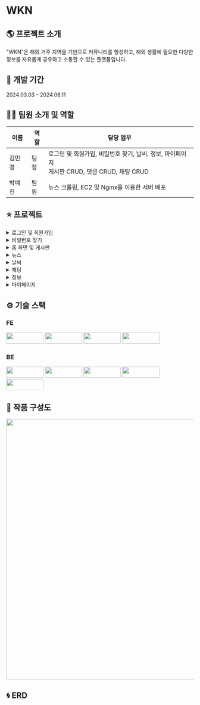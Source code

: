 # WKN

## 🌎 프로젝트 소개
"WKN"은 해외 거주 지역을 기반으로 커뮤니티를 형성하고, 해외 생활에 필요한 다양한 정보를 자유롭게 공유하고 소통할 수 있는 플랫폼입니다.

## 📆 개발 기간
2024.03.03 - 2024.06.11

## 👩‍💻 팀원 소개 및 역할
<table>
  <thead>
    <tr>
      <th>이름</th>
      <th>역할</th>
      <th>담당 업무</th>
    </tr>
  </thead>
  <tbody>
   <tr>
  <td>김민경</td>
  <td>팀장</td>
  <td>
    로그인 및 회원가입, 비밀번호 찾기, 날씨, 정보, 마이페이지 <br>
    게시판 CRUD, 댓글 CRUD, 채팅 CRUD
  </td>
</tr>
    <tr>
      <td>박예진</td>
      <td>팀원</td>
      <td>뉴스 크롤링, EC2 및 Nginx를 이용한 서버 배포</td>
    </tr>
  </tbody>
</table>

## ⭐ 프로젝트
<details>
  <summary>로그인 및 회원가입</summary>
  <img src="https://github.com/user-attachments/assets/b6694063-1695-4246-80d3-45f09f6eaf8e" width="1000">
  <img src="https://github.com/user-attachments/assets/f6b326e2-2a88-420a-a8a5-881272e2b067" width="1000">
</details>
<details>
  <summary>비밀번호 찾기</summary>
  <img src="https://github.com/user-attachments/assets/cece5b35-8b3d-4b3c-b891-d0e4150bb7c3" width="1000">
</details>
<details>
  <summary>홈 화면 및 게시판</summary>
  <img src="https://github.com/user-attachments/assets/55b0a4c6-a18f-40ab-9ea9-1812eac8daf7" width="1000">
  <img src="https://github.com/user-attachments/assets/c6d923da-7627-44b4-9a01-a3d5d6391102" width="600">
  <img src="https://github.com/user-attachments/assets/480416d6-c4dc-4491-b54c-f8fc4c64aad7" width="600">
</details>
<details>
  <summary>뉴스</summary>
  <img src="https://github.com/user-attachments/assets/20ddf611-7172-4e46-8fad-f2be5921c72c" width="600">
  <img src="https://github.com/user-attachments/assets/123a8d4e-eac3-47b6-bd9b-075d11d805c4" width="600">
</details>
<details>
  <summary>날씨</summary>
  <img src="https://github.com/user-attachments/assets/39978caa-2fa1-4021-a3b5-ff07514b475f" width="600">
</details>
<details>
  <summary>채팅</summary>
  <img src="https://github.com/user-attachments/assets/0aaf8e13-d2fa-4cb6-9c58-bc384afb8c4a" width="600">
  <img src="https://github.com/user-attachments/assets/671796b4-20db-45bf-bbce-986819b4c936" width="600">
  <img src="https://github.com/user-attachments/assets/bd7a60b3-8f37-4439-bb35-97d7778eefa5" width="1000">
</details>
<details>
  <summary>정보</summary>
  <img src="https://github.com/user-attachments/assets/0dbb87d1-533e-490a-a82f-e5d9f4535025" width="700">
</details>
<details>
  <summary>마이페이지</summary>
  <img src="https://github.com/user-attachments/assets/483ed2cc-b3a0-49b9-be73-9a7f00842134" width="500">
</details>

## ⚙ 기술 스택 
### FE
<img src="https://img.shields.io/badge/HTML5-E34F26?style=flat-square&logo=HTML5&logoColor=white" width="100" height="30"/> <img src="https://img.shields.io/badge/CSS3-1572B6?style=flat-square&logo=CSS3&logoColor=white" width="100" height="30"/> <img src="https://img.shields.io/badge/JavaScript-F7DF1E?style=flat-square&logo=JavaScript&logoColor=white" width="100" height="30"/> <img src="https://img.shields.io/badge/React-61DAFB?style=flat-square&logo=React&logoColor=white" width="100" height="30"/>

### BE
<img src="https://img.shields.io/badge/AWS-232F3E?style=flat-square&logo=Amazon%20AWS&logoColor=white" style="width: 100px; height: 30px; object-fit: contain;" /> <img src="https://img.shields.io/badge/AWS%20EC2-FF9900?style=flat-square&logo=Amazon%20EC2&logoColor=white" style="width: 100px; height: 30px; object-fit: contain;" /> <img src="https://img.shields.io/badge/NGINX-009639?style=flat-square&logo=NGINX&logoColor=white" style="width: 100px; height: 30px; object-fit: contain;" /> <img src="https://img.shields.io/badge/EC2_RDS-FF9900?style=flat-square&logo=Amazon%20AWS&logoColor=white" style="width: 100px; height: 30px; object-fit: contain;" /> <img src="https://img.shields.io/badge/MySQL-4479A1?style=flat-square&logo=MySQL&logoColor=white" style="width: 100px; height: 30px; object-fit: contain;" />

## 🔎 작품 구성도
<img src="https://github.com/user-attachments/assets/a5b3a89e-5235-4c02-aa59-c6e735c70c25" width="700">

## 🌀 ERD
